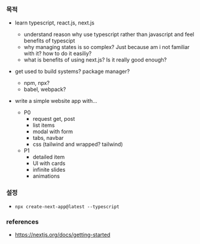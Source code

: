 ### 목적
- learn typescript, react.js, next.js
  - understand reason why use typescript rather than javascript and feel benefits of typescipt
  - why managing states is so complex? Just because am i not familiar with it? how to do it easiliy?
  - what is benefits of using next.js? Is it really good enough?

- get used to build systems? package manager?
  - npm, npx?
  - babel, webpack?

- write a simple website app with...
  - P0
    - request get, post
    - list items
    - modal with form
    - tabs, navbar
    - css (tailwind and wrapped? tailwind)
  - P1
    - detailed item
    - UI with cards
    - infinite slides
    - animations

### 설정
- `npx create-next-app@latest --typescript`

  
### references 
- https://nextjs.org/docs/getting-started
